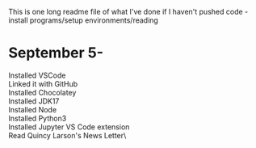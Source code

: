 This is one long readme file of what I've done if I haven't pushed code - install programs/setup environments/reading <br>

September 5-
======================================
Installed VSCode\
Linked it with GitHub\
Installed Chocolatey\
Installed JDK17\
Installed Node\
Installed Python3\
Installed Jupyter VS Code extension\
Read Quincy Larson's News Letter\


